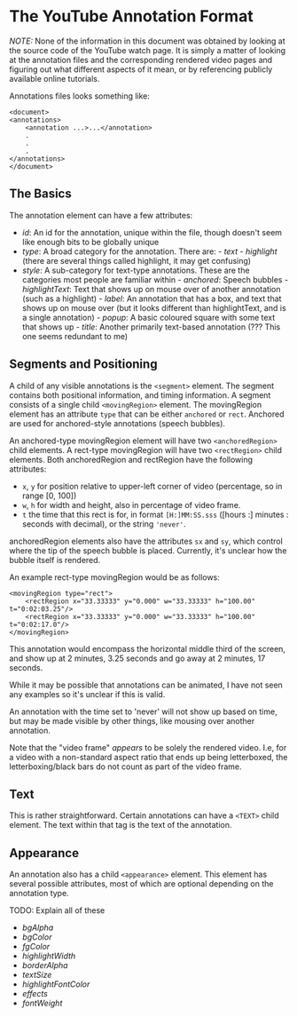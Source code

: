The YouTube Annotation Format
================

_NOTE:_ None of the information in this document was obtained by looking at the source code of the YouTube watch page. It is simply a matter of looking at the annotation files and the corresponding rendered video pages and figuring out what different aspects of it mean, or by referencing publicly available online tutorials.

Annotations files looks something like:

```
<document>
<annotations>
	<annotation ...>...</annotation>
	.
	.
	.
</annotations>
</document>
```

## The Basics

The annotation element can have a few attributes:
	
- _id_: An id for the annotation, unique within the file, though doesn't seem like enough bits to be globally unique
- _type_: A broad category for the annotation. There are:
	    - _text_
		- _highlight_ (there are several things called highlight, it may get confusing)
- _style_: A sub-category for text-type annotations. These are the categories most people are familiar within
	    - _anchored_: Speech bubbles
		- _highlightText_: Text that shows up on mouse over of another annotation (such as a highlight)
		- _label_: An annotation that has a box, and text that shows up on mouse over (but it looks different than highlightText, and is a single annotation)
		- _popup_: A basic coloured square with some text that shows up
		- _title_: Another primarily text-based annotation (??? This one seems redundant to me)

## Segments and Positioning
		
A child of any visible annotations is the `<segment>` element. The segment contains both positional information, and timing information. A segment consists of a single child `<movingRegion>` element. The movingRegion element has an attribute `type` that can be either `anchored` or `rect`. Anchored are used for anchored-style annotations (speech bubbles).

An anchored-type movingRegion element will have two `<anchoredRegion>` child elements. A rect-type movingRegion will have two `<rectRegion>` child elements. Both anchoredRegion and rectRegion have the following attributes:

- `x`, `y` for position relative to upper-left corner of video (percentage, so in range [0, 100])
- `w`, `h` for width and height, also in percentage of video frame.
- `t` the time that this rect is for, in format `[H:]MM:SS.sss` ([hours :] minutes : seconds with decimal), or the string `'never'`.

anchoredRegion elements also have the attributes `sx` and `sy`, which control where the tip of the speech bubble is placed. Currently, it's unclear how the bubble itself is rendered.

An example rect-type movingRegion would be as follows:

```
<movingRegion type="rect">
	<rectRegion x="33.33333" y="0.000" w="33.33333" h="100.00" t="0:02:03.25"/>
	<rectRegion x="33.33333" y="0.000" w="33.33333" h="100.00" t="0:02:17.0"/>
</movingRegion>
```

This annotation would encompass the horizontal middle third of the screen, and show up at 2 minutes, 3.25 seconds and go away at 2 minutes, 17 seconds.

While it may be possible that annotations can be animated, I have not seen any examples so it's unclear if this is valid.

An annotation with the time set to 'never' will not show up based on time, but may be made visible by other things, like mousing over another annotation.
	
Note that the "video frame" _appears_ to be	solely the rendered video. I.e, for a video with a non-standard aspect ratio that ends up being letterboxed, the letterboxing/black bars do not count as part of the video frame.

## Text

This is rather straightforward. Certain annotations can have a `<TEXT>` child element. The text within that tag is the text of the annotation.

## Appearance

An annotation also has a child `<appearance>` element. This element has several possible attributes, most of which are optional depending on the annotation type.

 TODO: Explain all of these

 - _bgAlpha_
 - _bgColor_
 - _fgColor_
 - _highlightWidth_
 - _borderAlpha_
 - _textSize_
 - _highlightFontColor_
 - _effects_
 - _fontWeight_
